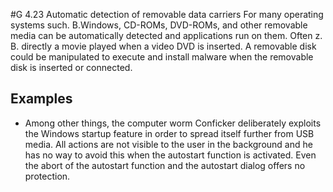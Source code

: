 #G 4.23 Automatic detection of removable data carriers
For many operating systems such. B.Windows, CD-ROMs, DVD-ROMs, and other removable media can be automatically detected and applications run on them. Often z. B. directly a movie played when a video DVD is inserted. A removable disk could be manipulated to execute and install malware when the removable disk is inserted or connected.



## Examples 
* Among other things, the computer worm Conficker deliberately exploits the Windows startup feature in order to spread itself further from USB media. All actions are not visible to the user in the background and he has no way to avoid this when the autostart function is activated. Even the abort of the autostart function and the autostart dialog offers no protection.




